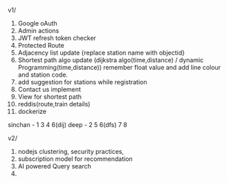 v1/
1. Google oAuth
2. Admin actions
3. JWT refresh token checker
4. Protected Route
5. Adjacency list update {replace station name with objectid}
6. Shortest path algo update (dijkstra algo(time,distance) / dynamic Programming(time,distance)) remember float value and add line colour and station code. 
7. add suggestion for stations while registration
8. Contact us implement
9. View for shortest path
10. reddis(route,train details)
11. dockerize 

sinchan - 1 3 4 6(dij)
deep - 2 5 6(dfs) 7 8


v2/
1. nodejs clustering, security practices,
2. subscription model for recommendation
3. AI powered Query search
4. 